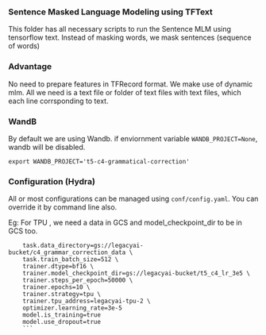 
### Sentence Masked Language Modeling using TFText

This folder has all necessary scripts to run the Sentence MLM using tensorflow text.
Instead of masking words, we mask sentences (sequence of words)

### Advantage

No need to prepare features in TFRecord format. We make use of dynamic mlm. All we need is a text file or folder of text files with text files, which each line corrsponding to text.

### WandB

By default we are using Wandb. if enviornment variable ```WANDB_PROJECT=None```, wandb will be disabled.

``` export WANDB_PROJECT='t5-c4-grammatical-correction' ```
### Configuration (Hydra)

All or most configurations can be managed using ```conf/config.yaml```. You can override it by command line also.

Eg: For TPU , we need a data in GCS and model_checkpoint_dir to be in GCS too.

``` python3 run_c4_grammar_correction.py \
    task.data_directory=gs://legacyai-bucket/c4_grammar_correction_data \
    task.train_batch_size=512 \
    trainer.dtype=bf16 \
    trainer.model_checkpoint_dir=gs://legacyai-bucket/t5_c4_lr_3e5 \
    trainer.steps_per_epoch=50000 \
    trainer.epochs=10 \
    trainer.strategy=tpu \
    trainer.tpu_address=legacyai-tpu-2 \
    optimizer.learning_rate=3e-5 
    model.is_training=true
    model.use_dropout=true
    ```




